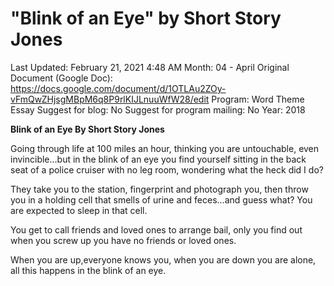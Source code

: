 # "Blink of an Eye" by Short Story Jones

Last Updated: February 21, 2021 4:48 AM
Month: 04 - April
Original Document (Google Doc): https://docs.google.com/document/d/1OTLAu2ZOy-vFmQwZHjsgMBpM6q8P9rlKIJLnuuWfW28/edit
Program: Word Theme Essay
Suggest for blog: No
Suggest for program mailing: No
Year: 2018

**Blink of an Eye By Short Story Jones**

Going through life at 100 miles an hour, thinking you are untouchable, even invincible...but in the blink of an eye you find yourself sitting in the back seat of a police cruiser with no leg room, wondering what the heck did I do?

They take you to the station, fingerprint and photograph you, then throw you in a holding cell that smells of urine and feces...and guess what? You are expected to sleep in that cell.

You get to call friends and loved ones to arrange bail, only you find out when you screw up you have no friends or loved ones.

When you are up,everyone knows you, when you are down you are alone, all this happens in the blink of an eye.